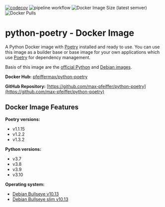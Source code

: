 [![codecov](https://codecov.io/gh/max-pfeiffer/python-poetry/branch/main/graph/badge.svg?token=WQI2SJJLZN)](https://codecov.io/gh/max-pfeiffer/uvicorn-poetry)
![pipeline workflow](https://github.com/max-pfeiffer/python-poetry/actions/workflows/pipeline.yml/badge.svg)
![Docker Image Size (latest semver)](https://img.shields.io/docker/image-size/pfeiffermax/python-poetry?sort=semver)
![Docker Pulls](https://img.shields.io/docker/pulls/pfeiffermax/python-poetry)
# python-poetry - Docker Image
A Python Docker image with [Poetry](https://python-poetry.org/) installed and
ready to use. You can use this image as a builder base or base image for your
own applications which use [Poetry](https://python-poetry.org/) for dependency
management.

Basis of this image are the [official Python](https://hub.docker.com/_/python)
and [Debian images](https://hub.docker.com/_/debian).

**Docker Hub:** [pfeiffermax/python-poetry](https://hub.docker.com/r/pfeiffermax/python-poetry)

**GitHub Repository:** [https://github.com/max-pfeiffer/python-poetry](https://github.com/max-pfeiffer/python-poetry)

## Docker Image Features
**Poetry versions:**
* v1.1.15
* v1.2.2
* v1.3.2

**Python versions:**
* v3.7
* v3.8
* v3.9
* v3.10

**Operating system:**
* [Debian Bullseye v10.13](https://www.debian.org/releases/bullseye/)
* [Debian Bullseye slim v10.13](https://www.debian.org/releases/bullseye/)
